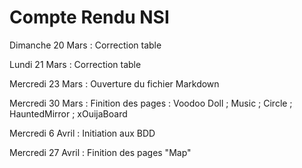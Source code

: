 # Compte Rendu NSI

Dimanche 20 Mars : Correction table

Lundi 21 Mars : Correction table

Mercredi 23 Mars : Ouverture du fichier Markdown

Mercredi 30 Mars : Finition des pages : Voodoo Doll ; Music ; Circle ; HauntedMirror ; xOuijaBoard

Mercredi 6 Avril : Initiation aux BDD

Mercredi 27 Avril : Finition des pages "Map"
